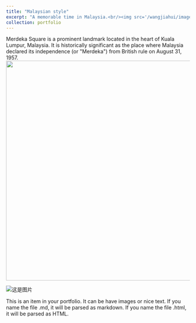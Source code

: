 ```yaml
---
title: "Malaysian style"
excerpt: "A memorable time in Malaysia.<br/><img src='/wangjiahui/images/portfolio/malaysia/cover.jpg'>"
collection: portfolio
---
```

Merdeka Square is a prominent landmark located in the heart of Kuala Lumpur, Malaysia. It is historically significant as the place where Malaysia declared its independence (or "Merdeka") from British rule on August 31, 1957. 
<img src='/wangjiahui/images/portfolio/malaysia/governments.jpg' width="600">

![这是图片](/images/portfolio/malaysia/boy.jpg "yunnan")

This is an item in your portfolio. It can be have images or nice text. If you name the file .md, it will be parsed as markdown. If you name the file .html, it will be parsed as HTML. 
